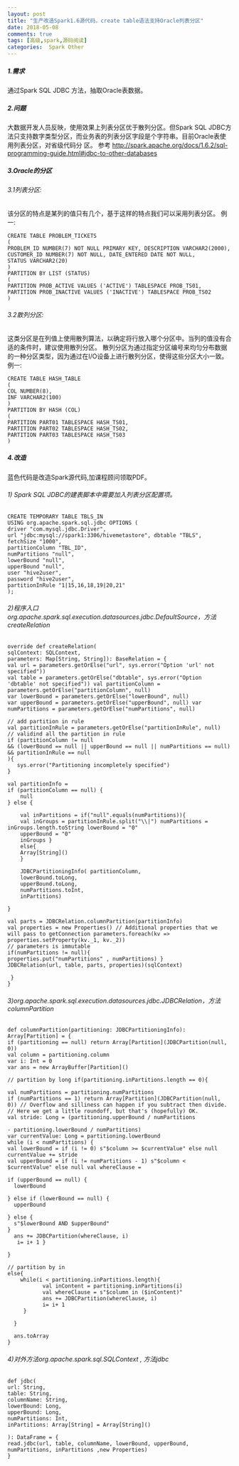 ```yaml
---
layout: post
title: "生产改造Spark1.6源代码，create table语法支持Oracle列表分区"
date: 2018-05-08
comments: true
tags: [高级,spark,源码阅读]
categories:  Spark Other
---
```


<font color=#FF4500 >
</font>

##### 1.需求
通过Spark SQL JDBC 方法，抽取Oracle表数据。

##### 2.问题
大数据开发人员反映，使用效果上列表分区优于散列分区。但Spark SQL JDBC方法只支持数字类型分区，而业务表的列表分区字段是个字符串。目前Oracle表使用列表分区，对省级代码分 区。
参考 http://spark.apache.org/docs/1.6.2/sql-programming-guide.html#jdbc-to-other-databases
<!--more--> 
##### 3.Oracle的分区
###### 3.1列表分区:
该分区的特点是某列的值只有几个，基于这样的特点我们可以采用列表分区。
例一:
```
CREATE TABLE PROBLEM_TICKETS
(
PROBLEM_ID NUMBER(7) NOT NULL PRIMARY KEY, DESCRIPTION VARCHAR2(2000),
CUSTOMER_ID NUMBER(7) NOT NULL, DATE_ENTERED DATE NOT NULL,
STATUS VARCHAR2(20)
)
PARTITION BY LIST (STATUS)
(
PARTITION PROB_ACTIVE VALUES ('ACTIVE') TABLESPACE PROB_TS01,
PARTITION PROB_INACTIVE VALUES ('INACTIVE') TABLESPACE PROB_TS02
)
```

###### 3.2散列分区: 
这类分区是在列值上使用散列算法，以确定将行放入哪个分区中。当列的值没有合适的条件时，建议使用散列分区。 散列分区为通过指定分区编号来均匀分布数据的一种分区类型，因为通过在I/O设备上进行散列分区，使得这些分区大小一致。 
例一:
```
CREATE TABLE HASH_TABLE
(
COL NUMBER(8),
INF VARCHAR2(100) 
)
PARTITION BY HASH (COL)
(
PARTITION PART01 TABLESPACE HASH_TS01, 
PARTITION PART02 TABLESPACE HASH_TS02, 
PARTITION PART03 TABLESPACE HASH_TS03
)
```
##### 4.改造  
蓝色代码是改造Spark源代码,加课程顾问领取PDF。
###### 1) Spark SQL JDBC的建表脚本中需要加入列表分区配置项。 
```
CREATE TEMPORARY TABLE TBLS_IN
USING org.apache.spark.sql.jdbc OPTIONS (
driver "com.mysql.jdbc.Driver",
url "jdbc:mysql://spark1:3306/hivemetastore", dbtable "TBLS",
fetchSize "1000",
partitionColumn "TBL_ID",
numPartitions "null",
lowerBound "null",
upperBound "null",
user "hive2user",
password "hive2user",
partitionInRule "1|15,16,18,19|20,21"
); 
```
###### 2)程序入口org.apache.spark.sql.execution.datasources.jdbc.DefaultSource，方法createRelation
```
override def createRelation(
sqlContext: SQLContext,
parameters: Map[String, String]): BaseRelation = {
val url = parameters.getOrElse("url", sys.error("Option 'url' not specified"))
val table = parameters.getOrElse("dbtable", sys.error("Option 'dbtable' not specified")) val partitionColumn = parameters.getOrElse("partitionColumn", null)
var lowerBound = parameters.getOrElse("lowerBound", null)
var upperBound = parameters.getOrElse("upperBound", null) var numPartitions = parameters.getOrElse("numPartitions", null)

// add partition in rule
val partitionInRule = parameters.getOrElse("partitionInRule", null)
// validind all the partition in rule 
if (partitionColumn != null
&& (lowerBound == null || upperBound == null || numPartitions == null)
&& partitionInRule == null 
){
   sys.error("Partitioning incompletely specified") 
}

val partitionInfo = 
if (partitionColumn == null) { 
    null
} else {

	val inPartitions = if("null".equals(numPartitions)){
	val inGroups = partitionInRule.split("\\|") numPartitions = inGroups.length.toString lowerBound = "0"
	upperBound = "0"
	inGroups }
	else{
	Array[String]() 
	}

	JDBCPartitioningInfo( partitionColumn, 
	lowerBound.toLong, 
	upperBound.toLong, 
	numPartitions.toInt, 
	inPartitions)

}

val parts = JDBCRelation.columnPartition(partitionInfo)
val properties = new Properties() // Additional properties that we will pass to getConnection parameters.foreach(kv => properties.setProperty(kv._1, kv._2))
// parameters is immutable
if(numPartitions != null){
properties.put("numPartitions" , numPartitions) }
JDBCRelation(url, table, parts, properties)(sqlContext)

 } 
}
```
###### 3)org.apache.spark.sql.execution.datasources.jdbc.JDBCRelation，方法columnPartition
```
def columnPartition(partitioning: JDBCPartitioningInfo): Array[Partition] = {
if (partitioning == null) return Array[Partition](JDBCPartition(null, 0))
val column = partitioning.column
var i: Int = 0
var ans = new ArrayBuffer[Partition]()

// partition by long if(partitioning.inPartitions.length == 0){

val numPartitions = partitioning.numPartitions
if (numPartitions == 1) return Array[Partition](JDBCPartition(null, 0)) // Overflow and silliness can happen if you subtract then divide.
// Here we get a little roundoff, but that's (hopefully) OK.
val stride: Long = (partitioning.upperBound / numPartitions

- partitioning.lowerBound / numPartitions)
var currentValue: Long = partitioning.lowerBound
while (i < numPartitions) {
val lowerBound = if (i != 0) s"$column >= $currentValue" else null
currentValue += stride
val upperBound = if (i != numPartitions - 1) s"$column < $currentValue" else null val whereClause =

if (upperBound == null) { 
  lowerBound

} else if (lowerBound == null) { 
  upperBound

} else {
  s"$lowerBound AND $upperBound" 
}
  ans += JDBCPartition(whereClause, i)
   i= i+ 1 }

}

// partition by in 
else{
    while(i < partitioning.inPartitions.length){
           val inContent = partitioning.inPartitions(i)
           val whereClause = s"$column in ($inContent)" 
           ans += JDBCPartition(whereClause, i)
           i= i+ 1
     } 

  }

  ans.toArray 
}
```

###### 4)对外方法org.apache.spark.sql.SQLContext , 方法jdbc
```
def jdbc(
url: String,
table: String,
columnName: String,
lowerBound: Long,
upperBound: Long,
numPartitions: Int,
inPartitions: Array[String] = Array[String]()

): DataFrame = {
read.jdbc(url, table, columnName, lowerBound, upperBound, numPartitions, inPartitions ,new Properties)
}
```
